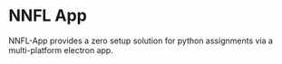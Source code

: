 # NNFL App

NNFL-App provides a zero setup solution for python assignments via a multi-platform electron app.

